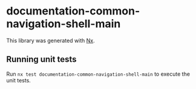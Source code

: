 # documentation-common-navigation-shell-main

This library was generated with [Nx](https://nx.dev).

## Running unit tests

Run `nx test documentation-common-navigation-shell-main` to execute the unit tests.
